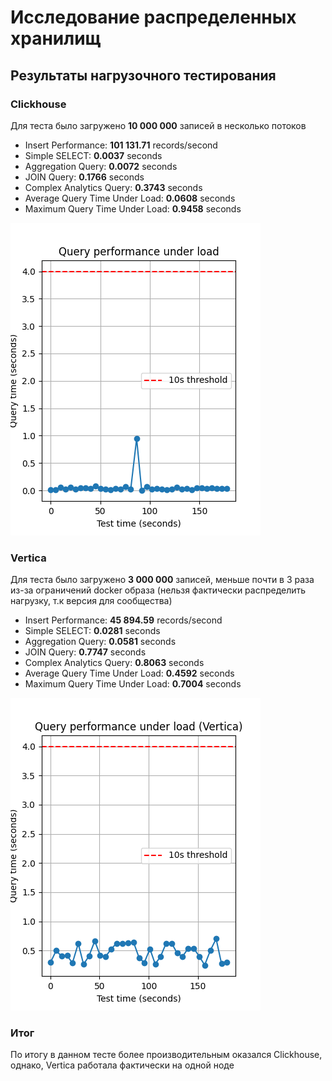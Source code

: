 # Исследование распределенных хранилищ

## Результаты нагрузочного тестирования
### Clickhouse
Для теста было загружено **10 000 000** записей в несколько потоков

* Insert Performance: **101 131.71** records/second
* Simple SELECT: **0.0037** seconds
* Aggregation Query: **0.0072** seconds
* JOIN Query: **0.1766** seconds
* Complex Analytics Query: **0.3743** seconds
* Average Query Time Under Load: **0.0608** seconds
* Maximum Query Time Under Load: **0.9458** seconds

![query_performance_under_load.png](clickhouse/query_performance_under_load.png)

### Vertica
Для теста было загружено **3 000 000** записей, меньше почти в 3 раза из-за ограничений docker образа (нельзя фактически распределить нагрузку, т.к версия для сообщества)

* Insert Performance: **45 894.59** records/second
* Simple SELECT: **0.0281** seconds
* Aggregation Query: **0.0581** seconds
* JOIN Query: **0.7747** seconds
* Complex Analytics Query: **0.8063** seconds
* Average Query Time Under Load: **0.4592** seconds
* Maximum Query Time Under Load: **0.7004** seconds 

![vertica_query_performance_under_load.png](vertica/vertica_query_performance_under_load.png)

### Итог
По итогу в данном тесте более производительным оказался Clickhouse, однако, Verticа работала фактически на одной ноде